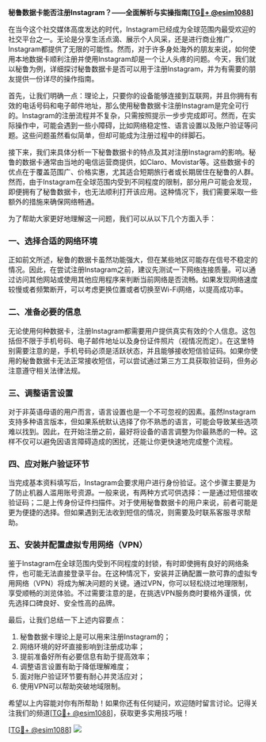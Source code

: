 **秘鲁数据卡能否注册Instagram？——全面解析与实操指南[[TG💪+ @esim1088](https://t.me/s/esim1088)]**

在当今这个社交媒体高度发达的时代，Instagram已经成为全球范围内最受欢迎的社交平台之一。无论是分享生活点滴、展示个人风采，还是进行商业推广，Instagram都提供了无限的可能性。然而，对于许多身处海外的朋友来说，如何使用本地数据卡顺利注册并使用Instagram却是一个让人头疼的问题。今天，我们就以秘鲁为例，详细探讨秘鲁数据卡是否可以用于注册Instagram，并为有需要的朋友提供一份详尽的操作指南。

首先，让我们明确一点：理论上，只要你的设备能够连接到互联网，并且你拥有有效的电话号码和电子邮件地址，那么使用秘鲁数据卡注册Instagram是完全可行的。Instagram的注册流程并不复杂，只需按照提示一步步完成即可。然而，在实际操作中，可能会遇到一些小障碍，比如网络稳定性、语言设置以及账户验证等问题。这些问题虽然看似简单，但却可能成为注册过程中的绊脚石。

接下来，我们来具体分析一下秘鲁数据卡的特点及其对注册Instagram的影响。秘鲁的数据卡通常由当地的电信运营商提供，如Claro、Movistar等。这些数据卡的优点在于覆盖范围广、价格实惠，尤其适合短期旅行者或长期居住在秘鲁的人群。然而，由于Instagram在全球范围内受到不同程度的限制，部分用户可能会发现，即便拥有了秘鲁数据卡，也无法顺利打开该应用。这种情况下，我们需要采取一些额外的措施来确保网络畅通。

为了帮助大家更好地理解这一问题，我们可以从以下几个方面入手：

### 一、选择合适的网络环境

正如前文所述，秘鲁的数据卡虽然功能强大，但在某些地区可能存在信号不稳定的情况。因此，在尝试注册Instagram之前，建议先测试一下网络连接质量。可以通过访问其他网站或使用其他应用程序来判断当前网络是否流畅。如果发现网络速度较慢或者频繁断开，可以考虑更换位置或者切换至Wi-Fi网络，以提高成功率。

### 二、准备必要的信息

无论使用何种数据卡，注册Instagram都需要用户提供真实有效的个人信息。这包括但不限于手机号码、电子邮件地址以及身份证件照片（视情况而定）。在这里特别需要注意的是，手机号码必须是活跃状态，并且能够接收短信验证码。如果你使用的秘鲁数据卡无法正常接收短信，可以尝试通过第三方工具获取验证码，但务必注意遵守相关法律法规。

### 三、调整语言设置

对于非英语母语的用户而言，语言设置也是一个不可忽视的因素。虽然Instagram支持多种语言版本，但如果系统默认选择了你不熟悉的语言，可能会导致某些选项难以找到。因此，在开始注册之前，最好将设备的语言调整为你最熟悉的一种。这样不仅可以避免因语言障碍造成的困扰，还能让你更快速地完成整个流程。

### 四、应对账户验证环节

当完成基本资料填写后，Instagram会要求用户进行身份验证。这个步骤主要是为了防止机器人滥用账号资源。一般来说，有两种方式可供选择：一是通过短信接收验证码；二是上传身份证件扫描件。对于使用秘鲁数据卡的用户来说，前者可能是更为便捷的选择。但如果遇到无法收到短信的情况，则需要及时联系客服寻求帮助。

### 五、安装并配置虚拟专用网络（VPN）

鉴于Instagram在全球范围内受到不同程度的封锁，有时即使拥有良好的网络条件，也可能无法直接登录平台。在这种情况下，安装并正确配置一款可靠的虚拟专用网络（VPN）将成为解决问题的关键。通过VPN，你可以轻松绕过地理限制，享受顺畅的浏览体验。不过需要注意的是，在挑选VPN服务商时要格外谨慎，优先选择口碑良好、安全性高的品牌。

最后，让我们总结一下上述内容要点：

1. 秘鲁数据卡理论上是可以用来注册Instagram的；
2. 网络环境的好坏直接影响到注册成功率；
3. 提前准备好所有必要信息有助于提高效率；
4. 调整语言设置有助于降低理解难度；
5. 面对账户验证环节要有耐心并灵活应对；
6. 使用VPN可以帮助突破地域限制。

希望以上内容能对你有所帮助！如果你还有任何疑问，欢迎随时留言讨论。记得关注我们的频道[[TG💪+ @esim1088](https://t.me/s/esim1088)]，获取更多实用技巧哦！

[[TG💪+ @esim1088](https://t.me/s/esim1088)] ![](https://i.postimg.cc/4NQfJmqS/Snipaste-2025-05-13-00-14-12.png)